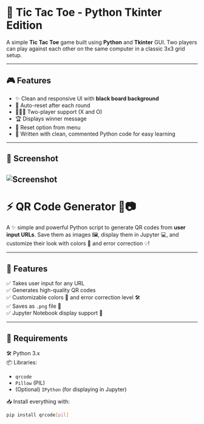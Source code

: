 # 🧠 Tic Tac Toe - Python Tkinter Edition

A simple **Tic Tac Toe** game built using **Python** and **Tkinter** GUI. Two players can play against each other on the same computer in a classic 3x3 grid setup.

---

## 🎮 Features

- ✨ Clean and responsive UI with **black board background**
- 🔄 Auto-reset after each round
- 🧑‍🤝‍🧑 Two-player support (X and O)
- 🏆 Displays winner message
- 🔁 Reset option from menu
- 🧠 Written with clean, commented Python code for easy learning

---

## 📸 Screenshot

![Screenshot](https://i.postimg.cc/RCwcxHQ4/Screenshot-1.jpg)
---


# ⚡ QR Code Generator 🔗📷

A ✨ simple and powerful Python script to generate QR codes from **user input URLs**. Save them as images 🖼️, display them in Jupyter 💻, and customize their look with colors 🎨 and error correction 💡!

---

## 🚀 Features

✅ Takes user input for any URL  
✅ Generates high-quality QR codes  
✅ Customizable colors 🎨 and error correction level 🛠️  
✅ Saves as `.png` file 📁  
✅ Jupyter Notebook display support 📘

---

## 🔧 Requirements

🛠️ Python 3.x  
📦 Libraries:
- `qrcode`
- `Pillow` (PIL)
- (Optional) `IPython` (for displaying in Jupyter)

📥 Install everything with:

```bash
pip install qrcode[pil]





